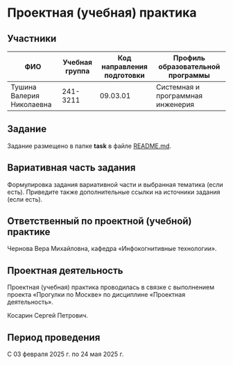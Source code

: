 # Проектная (учебная) практика

## Участники

| ФИО | Учебная группа | Код направления подготовки | Профиль образовательной программы |
|-|-|-|-|
| Тушина Валерия Николаевна | 241-3211 |09.03.01|Cистемная и программная инженерия|

## Задание

Задание размещено в папке **task** в файле [README.md](task/README.md).

## Вариативная часть задания

Формулировка задания вариативной части и выбранная тематика (если есть). Приведите также дополнительные ссылки на источники задания (если есть).

## Ответственный по проектной (учебной) практике

Чернова Вера Михайловна, кафедра «Инфокогнитивные технологии».

## Проектная деятельность

Проектная (учебная) практика проводилась в связке с выполнением проекта «Прогулки по Москве» по дисциплине «Проектная деятельность».

Косарин Сергей Петрович.

## Период проведения

С 03 февраля 2025 г. по 24 мая 2025 г.
